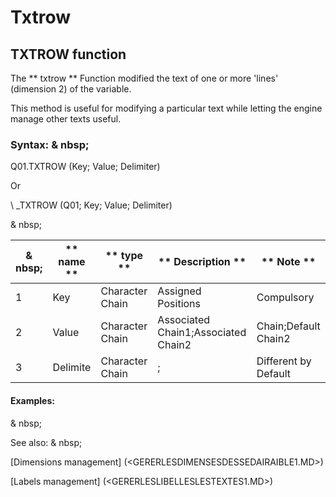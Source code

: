 # Txtrow

## TXTROW function

The ** txtrow ** Function modified the text of one or more 'lines' (dimension 2) of the variable.

This method is useful for modifying a particular text while letting the engine manage other texts useful.

### Syntax: & nbsp;

Q01.TXTROW (Key; Value; Delimiter)

Or

\ _TXTROW (Q01; Key; Value; Delimiter)

& nbsp;

| & nbsp; | ** name ** | ** type ** | ** Description ** | ** Note ** |
| --- | --- | --- | --- | --- |
| &#49; | Key | Character Chain | Assigned Positions | Compulsory |
| &#50; | Value | Character Chain | Associated Chain1;Associated Chain2 | Chain;Default Chain2 |
| &#51; | Delimite | Character Chain |; | Different by Default |


#### Examples:

& nbsp;

See also: & nbsp;

[Dimensions management] (<GERERLESDIMENSESDESSEDAIRAIBLE1.MD>)

[Labels management] (<GERERLESLIBELLESLESTEXTES1.MD>)